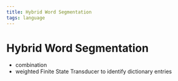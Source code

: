 ```yaml
---
title: Hybrid Word Segmentation
tags: language
---
```


# Hybrid Word Segmentation
- combination
-  weighted Finite State Transducer to identify dictionary entries






















